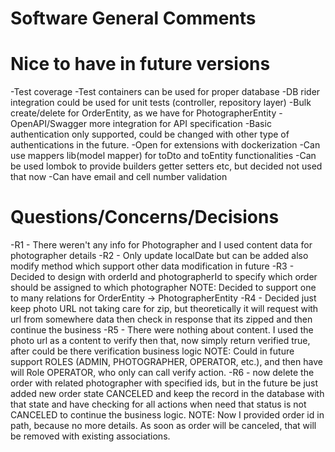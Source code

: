# Software General Comments

# Nice to have in future versions
-Test coverage
-Test containers can be used for proper database
-DB rider integration could be used for unit tests (controller, repository layer)
-Bulk create/delete for OrderEntity, as we have for PhotographerEntity
-OpenAPI/Swagger more integration for API specification
-Basic authentication only supported, could be changed with other type of authentications in the future.
-Open for extensions with dockerization
-Can use mappers lib(model mapper) for toDto and toEntity functionalities
-Can be used lombok to provide builders getter setters etc, but decided not used that now
-Can have email and cell number validation

# Questions/Concerns/Decisions

-R1 - There weren't any info for Photographer and I used content data for photographer details
-R2 - Only update localDate but can be added also modify method which support other data modification in future
-R3 - Decided to design with orderId and photographerId to specify which order should be assigned to which photographer
NOTE: Decided to support one to many relations for OrderEntity -> PhotographerEntity
-R4 - Decided just keep photo URL not taking care for zip, but theoretically it will request with url from somewhere data then check in response that its zipped and then continue the business
-R5 - There were nothing about content. I used the photo url as a content to verify then that, now simply return verified true, after could be there verification business logic
NOTE: Could in future support ROLES (ADMIN, PHOTOGRAPHER, OPERATOR, etc.), and then have will Role OPERATOR, who only can call verify action.
-R6 - now delete the order with related photographer with specified ids, but in the future be just added new order state CANCELED and keep the record in the database with that state and have checking for all actions when need that status is not CANCELED to continue the business logic.
NOTE: Now I provided order id in path, because no more details. As soon as order will be canceled, that will be removed with existing associations.